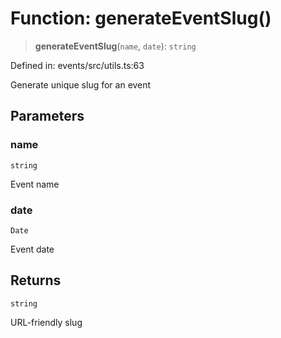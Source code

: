 # Function: generateEventSlug()

> **generateEventSlug**(`name`, `date`): `string`

Defined in: events/src/utils.ts:63

Generate unique slug for an event

## Parameters

### name

`string`

Event name

### date

`Date`

Event date

## Returns

`string`

URL-friendly slug
